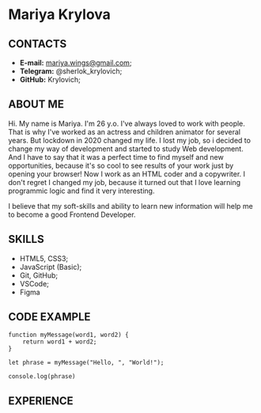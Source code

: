 # Mariya Krylova

## CONTACTS
* __E-mail:__ mariya.wings@gmail.com;
* __Telegram:__ @sherlok_krylovich;
* __GitHub:__ Krylovich;
## ABOUT ME

Hi. My name is Mariya. I'm 26 y.o.
I've always loved to work with people. That is why I've worked as an actress and children animator for several years. But lockdown in 2020 changed my life. I lost my job, so i decided to change my way of development and started to study Web development. And I have to say that it was a perfect time to find myself and new opportunities, because it's so cool to see results of your work just by opening your browser!
Now I work as an HTML coder and a copywriter. I don't regret I changed my job, because it turned out that I love learning programmic logic and find it very interesting.

I believe that my soft-skills and ability to learn new information will help me to become a good Frontend Developer. 
## SKILLS
* HTML5, CSS3;
* JavaScript (Basic);
* Git, GitHub;
* VSCode;
* Figma
## CODE EXAMPLE
```
function myMessage(word1, word2) {
    return word1 + word2;
}
    
let phrase = myMessage("Hello, ", "World!");
    
console.log(phrase)
```
## EXPERIENCE 






